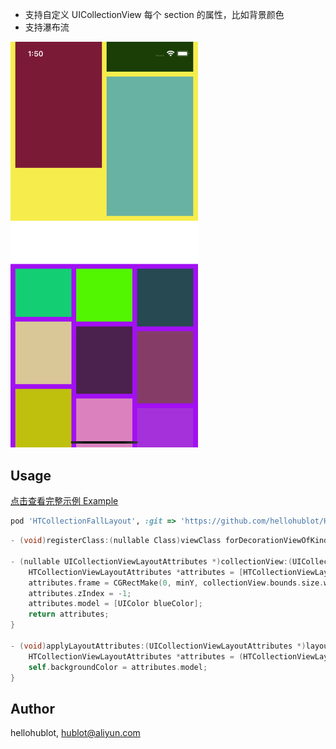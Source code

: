 - 支持自定义 UICollectionView 每个 section 的属性，比如背景颜色
- 支持瀑布流

<img src="./Example/example.png" width="300">

## Usage

[点击查看完整示例 Example](./Example/HTCollectionFallLayout/HTViewController.m)

```ruby
pod 'HTCollectionFallLayout', :git => 'https://github.com/hellohublot/HTCollectionFallLayout.git'
```
```objective-c
- (void)registerClass:(nullable Class)viewClass forDecorationViewOfKind:(NSString *)elementKind;

- (nullable UICollectionViewLayoutAttributes *)collectionView:(UICollectionView *)collectionView layout:(UICollectionViewLayout *)collectionViewLayout layoutAttributesForDecorationViewInSection:(NSInteger)section sectionContentMinY:(CGFloat)minY sectionContentMaxY:(CGFloat)maxY {
	HTCollectionViewLayoutAttributes *attributes = [HTCollectionViewLayoutAttributes layoutAttributesForDecorationViewOfKind:NSStringFromClass([HTSectionDecorationView class]) withIndexPath:[NSIndexPath indexPathForRow:0 inSection:section]];
    attributes.frame = CGRectMake(0, minY, collectionView.bounds.size.width, maxY - minY - 10);
    attributes.zIndex = -1;
    attributes.model = [UIColor blueColor];
    return attributes;
}

- (void)applyLayoutAttributes:(UICollectionViewLayoutAttributes *)layoutAttributes {
    HTCollectionViewLayoutAttributes *attributes = (HTCollectionViewLayoutAttributes *)layoutAttributes;
    self.backgroundColor = attributes.model;
}
```

## Author

hellohublot, hublot@aliyun.com
